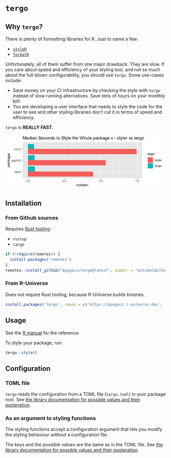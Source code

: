 # `tergo`

## Why `tergo`?

There is plenty of formatting libraries for R. Just to name a few:

- [`styleR`](https://github.com/r-lib/styler)
- [`formatR`](https://github.com/yihui/formatR/tree/master)

Unfortunately, all of them suffer from one major drawback. They are slow.
If you care about speed and efficiency of your styling tool, and not so much
about the full-blown configurability, you should use `tergo`. Some
use-cases include:

- Save money on your CI infrastructure by checking the style with `tergo`
instead of slow running alternatives. Save tens of hours on your monthly bill!
- You are developing a user interface that needs to style the code for
the user to see and other styling libraries don't cut it in terms of speed
and efficiency.

`tergo` is **REALLY FAST**.

![](./man/figures/median_tergo.png)

## Installation

### From Github sources

Requires [Rust tooling](https://www.rust-lang.org/tools/install):

- `rustup`
- `cargo`

```R
if (!require(remotes)) {
  install.packages("remotes")
}
remotes::install_github("kpagacz/tergo@latest", subdir = "antidotum/tergo")
```

### From R-Universe

Does not require Rust tooling, because R-Universe builds binaries.

```R
install.packages('tergo', repos = c('https://kpagacz.r-universe.dev', 'https://cloud.r-project.org'))
```

## Usage

See the [R manual](rtergo.pagacz.io) for the reference.

To style your package, run:

```R
tergo::style()
```

## Configuration

### TOML file

`tergo` reads the configuration from a TOML file (`tergo.toml`) in your package root.
See [the library documentation for possible values and their
explanation](https://docs.rs/tergo-lib/latest/tergo_lib/struct.Config.html).

### As an argument to styling functions

The styling functions accept a configuration argument that lets
you modify the styling behaviour without a configuration file.

The keys and the possible values are the same as in the TOML file.
See [the library documentation for possible values and their
explanation](https://docs.rs/tergo-lib/latest/tergo_lib/struct.Config.html).
